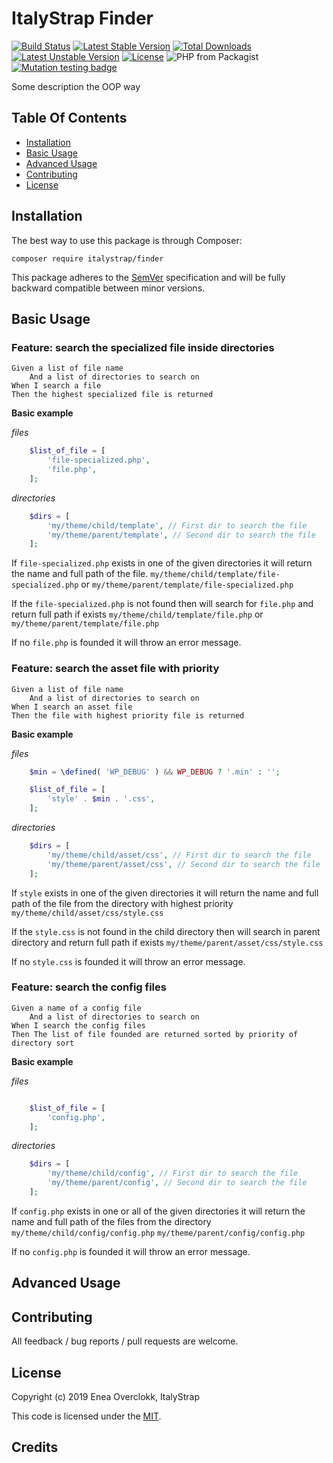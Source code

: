 # ItalyStrap Finder

[![Build Status](https://travis-ci.org/ItalyStrap/finder.svg?branch=master)](https://travis-ci.org/ItalyStrap/finder)
[![Latest Stable Version](https://img.shields.io/packagist/v/italystrap/finder.svg)](https://packagist.org/packages/italystrap/finder)
[![Total Downloads](https://img.shields.io/packagist/dt/italystrap/finder.svg)](https://packagist.org/packages/italystrap/finder)
[![Latest Unstable Version](https://img.shields.io/packagist/vpre/italystrap/finder.svg)](https://packagist.org/packages/italystrap/finder)
[![License](https://img.shields.io/packagist/l/italystrap/finder.svg)](https://packagist.org/packages/italystrap/finder)
![PHP from Packagist](https://img.shields.io/packagist/php-v/italystrap/finder)
[![Mutation testing badge](https://img.shields.io/endpoint?style=flat&url=https%3A%2F%2Fbadge-api.stryker-mutator.io%2Fgithub.com%2FItalyStrap%2Fcache%2Fmaster)](https://dashboard.stryker-mutator.io/reports/github.com/ItalyStrap/finder/master)

Some description the OOP way

## Table Of Contents

* [Installation](#installation)
* [Basic Usage](#basic-usage)
* [Advanced Usage](#advanced-usage)
* [Contributing](#contributing)
* [License](#license)

## Installation

The best way to use this package is through Composer:

```CMD
composer require italystrap/finder
```
This package adheres to the [SemVer](http://semver.org/) specification and will be fully backward compatible between minor versions.

## Basic Usage

### Feature: search the specialized file inside directories

    Given a list of file name
        And a list of directories to search on
    When I search a file
    Then the highest specialized file is returned

**Basic example**

_files_

```php
    $list_of_file = [
        'file-specialized.php',
        'file.php',
    ];
```
_directories_
```php
    $dirs = [
        'my/theme/child/template', // First dir to search the file
        'my/theme/parent/template', // Second dir to search the file
    ];
```

If `file-specialized.php` exists in one of the given directories it will return the name and full path of the file.
`my/theme/child/template/file-specialized.php`
or
`my/theme/parent/template/file-specialized.php`

If the `file-specialized.php` is not found then will search for `file.php` and return full path if exists
`my/theme/child/template/file.php`
or
`my/theme/parent/template/file.php`

If no `file.php` is founded it will throw an error message.

### Feature: search the asset file with priority

    Given a list of file name
        And a list of directories to search on
    When I search an asset file
    Then the file with highest priority file is returned

**Basic example**

_files_

```php
    $min = \defined( 'WP_DEBUG' ) && WP_DEBUG ? '.min' : '';

    $list_of_file = [
        'style' . $min . '.css',
    ];
```
_directories_
```php
    $dirs = [
        'my/theme/child/asset/css', // First dir to search the file
        'my/theme/parent/asset/css', // Second dir to search the file
    ];
```

If `style` exists in one of the given directories it will return the name and full path of the file from the directory with highest priority
`my/theme/child/asset/css/style.css`

If the `style.css` is not found in the child directory then will search in parent directory and return full path if exists
`my/theme/parent/asset/css/style.css`

If no `style.css` is founded it will throw an error message.

### Feature: search the config files

    Given a name of a config file
        And a list of directories to search on
    When I search the config files
    Then The list of file founded are returned sorted by priority of directory sort

**Basic example**

_files_

```php

    $list_of_file = [
        'config.php',
    ];
```
_directories_
```php
    $dirs = [
        'my/theme/child/config', // First dir to search the file
        'my/theme/parent/config', // Second dir to search the file
    ];
```

If `config.php` exists in one or all of the given directories it will return the name and full path of the files from the directory
`my/theme/child/config/config.php`
`my/theme/parent/config/config.php`

If no `config.php` is founded it will throw an error message.


## Advanced Usage

## Contributing

All feedback / bug reports / pull requests are welcome.

## License

Copyright (c) 2019 Enea Overclokk, ItalyStrap

This code is licensed under the [MIT](LICENSE).

## Credits
